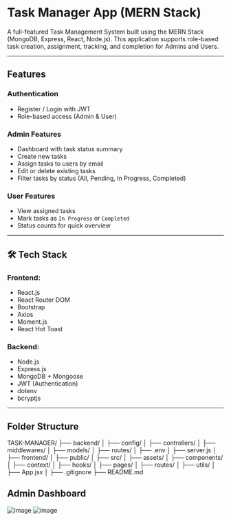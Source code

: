#  Task Manager App (MERN Stack)

A full-featured Task Management System built using the MERN Stack (MongoDB, Express, React, Node.js). This application supports role-based task creation, assignment, tracking, and completion for Admins and Users.

---

## Features

###  **Authentication**
- Register / Login with JWT
- Role-based access (Admin & User)

###  **Admin Features**
- Dashboard with task status summary
- Create new tasks
- Assign tasks to users by email
- Edit or delete existing tasks
- Filter tasks by status (All, Pending, In Progress, Completed)

### **User Features**
- View assigned tasks
- Mark tasks as `In Progress` or `Completed`
- Status counts for quick overview

---

## 🛠️ Tech Stack

### Frontend:
- React.js
- React Router DOM
- Bootstrap
- Axios
- Moment.js
- React Hot Toast

### Backend:
- Node.js
- Express.js
- MongoDB + Mongoose
- JWT (Authentication)
- dotenv
- bcryptjs

---

## Folder Structure
TASK-MANAGER/
├── backend/
│ ├── config/
│ ├── controllers/
│ ├── middlewares/
│ ├── models/
│ ├── routes/
│ ├── .env
│ ├── server.js
│
├── frontend/
│ ├── public/
│ ├── src/
│ ├── assets/
│ ├── components/
│ ├── context/
│ ├── hooks/
│ ├── pages/
│ ├── routes/
│ ├── utils/
│ ├── App.jsx
│
├── .gitignore
├── README.md

## Admin Dashboard
![image](https://github.com/user-attachments/assets/1e980a53-6a4d-4304-9634-8a875d0d7956)
![image](https://github.com/user-attachments/assets/50f683d6-791c-4388-9f84-f4c883621435)



